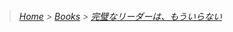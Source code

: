 > ###### [Home](/README.md) > [Books](/Books/README.md) > [完璧なリーダーは、もういらない](/Books/No_More_Perfect_Leaders/README.md)
